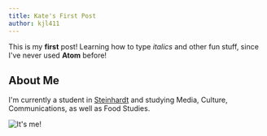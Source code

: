 ```yaml
---
title: Kate's First Post
author: kjl411
---
```


This is my **first** post! Learning how to type _italics_ and other fun stuff, since I've never used **Atom** before!
## About Me


I'm currently a student in [Steinhardt](https://steinhardt.nyu.edu) and studying Media, Culture, Communications, as well as Food Studies.


![It's me!](https://i.imgur.com/uNAWDqS.png)
